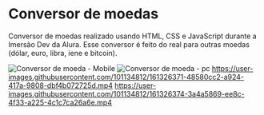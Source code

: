 # Conversor de moedas
 Conversor de moedas realizado usando HTML, CSS e JavaScript durante a Imersão Dev da Alura. 
 Esse conversor é feito do real para outras moedas (dólar, euro, libra, iene e bitcoin). 

![Conversor de moeda - Mobile](https://user-images.githubusercontent.com/101134812/161326365-cf47a76e-d331-4de2-b014-ee27f1a3d1a3.png)
![Conversor de moeda - pc](https://user-images.githubusercontent.com/101134812/161326370-9b2c713f-b24b-4d91-aeb2-1a96904a27d0.png)
https://user-images.githubusercontent.com/101134812/161326371-48580cc2-a924-417a-9808-dbf4b072725d.mp4
https://user-images.githubusercontent.com/101134812/161326374-3a4a5869-ee8c-4f33-a225-4c1c7ca26a6e.mp4
